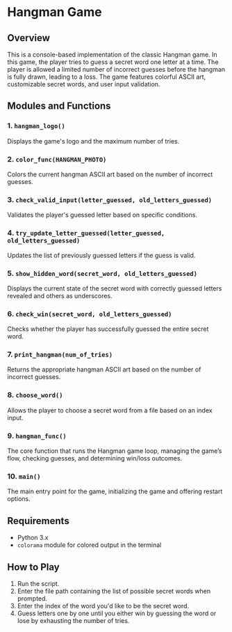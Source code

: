 # Hangman Game

## Overview

This is a console-based implementation of the classic Hangman game.
In this game, the player tries to guess a secret word one letter at a time.
The player is allowed a limited number of incorrect guesses before the hangman is fully drawn, leading to a loss.
The game features colorful ASCII art, customizable secret words, and user input validation.

## Modules and Functions

### 1. `hangman_logo()`
Displays the game's logo and the maximum number of tries.

### 2. `color_func(HANGMAN_PHOTO)`
Colors the current hangman ASCII art based on the number of incorrect guesses.

### 3. `check_valid_input(letter_guessed, old_letters_guessed)`
Validates the player's guessed letter based on specific conditions.

### 4. `try_update_letter_guessed(letter_guessed, old_letters_guessed)`
Updates the list of previously guessed letters if the guess is valid.

### 5. `show_hidden_word(secret_word, old_letters_guessed)`
Displays the current state of the secret word with correctly guessed letters revealed and others as underscores.

### 6. `check_win(secret_word, old_letters_guessed)`
Checks whether the player has successfully guessed the entire secret word.

### 7. `print_hangman(num_of_tries)`
Returns the appropriate hangman ASCII art based on the number of incorrect guesses.

### 8. `choose_word()`
Allows the player to choose a secret word from a file based on an index input.

### 9. `hangman_func()`
The core function that runs the Hangman game loop, managing the game’s flow, checking guesses, and determining win/loss outcomes.

### 10. `main()`
The main entry point for the game, initializing the game and offering restart options.

## Requirements

- Python 3.x
- `colorama` module for colored output in the terminal

## How to Play

1. Run the script.
2. Enter the file path containing the list of possible secret words when prompted.
3. Enter the index of the word you'd like to be the secret word.
4. Guess letters one by one until you either win by guessing the word or lose by exhausting the number of tries.
